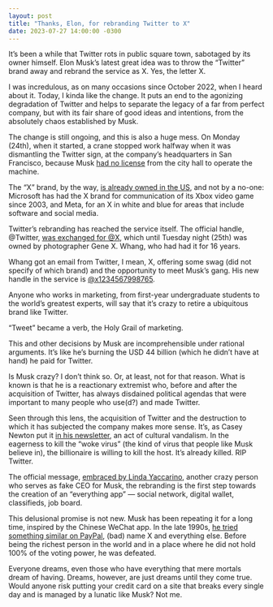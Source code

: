 ```yaml
---
layout: post
title: "Thanks, Elon, for rebranding Twitter to X"
date: 2023-07-27 14:00:00 -0300
---
```

It’s been a while that Twitter rots in public square town, sabotaged by its owner himself. Elon Musk’s latest great idea was to throw the “Twitter” brand away and rebrand the service as X. Yes, the letter X.

I was incredulous, as on many occasions since October 2022, when I heard about it. Today, I kinda like the change. It puts an end to the agonizing degradation of Twitter and helps to separate the legacy of a far from perfect company, but with its fair share of good ideas and intentions, from the absolutely chaos established by Musk.

The change is still ongoing, and this is also a huge mess. On Monday (24th), when it started, a crane stopped work halfway when it was dismantling the Twitter sign, at the company’s headquarters in San Francisco, because Musk [had no license](https://www.washingtonpost.com/technology/2023/07/26/twitter-sign-san-francisco-elon-musk/) from the city hall to operate the machine.

The “X” brand, by the way, [is already owned in the US](https://www.reuters.com/technology/problem-with-x-meta-microsoft-hundreds-more-own-trademarks-new-twitter-name-2023-07-25/), and not by a no-one: Microsoft has had the X brand for communication of its Xbox video game since 2003, and Meta, for an X in white and blue for areas that include software and social media.

Twitter’s rebranding has reached the service itself. The official handle, @Twitter, [was exchanged for @X](https://mashable.com/article/elon-musk-twitter-take-x-handle-from-original-user), which until Tuesday night (25th) was owned by photographer Gene X. Whang, who had had it for 16 years.

Whang got an email from Twitter, I mean, X, offering some swag (did not specify of which brand) and the opportunity to meet Musk’s gang. His new handle in the service is [@x1234567998765](http://nitter.net/x1234567998765).

Anyone who works in marketing, from first-year undergraduate students to the world’s greatest experts, will say that it’s crazy to retire a ubiquitous brand like Twitter.

“Tweet” became a verb, the Holy Grail of marketing.

This and other decisions by Musk are incomprehensible under rational arguments. It’s like he’s burning the USD 44 billion (which he didn’t have at hand) he paid for Twitter.

Is Musk crazy? I don’t think so. Or, at least, not for that reason. What is known is that he is a reactionary extremist who, before and after the acquisition of Twitter, has always disdained political agendas that were important to many people who use(d?) and made Twitter.

Seen through this lens, the acquisition of Twitter and the destruction to which it has subjected the company makes more sense. It’s, as Casey Newton put it [in his newsletter](https://www.platformer.news/p/twitter-becomes-x), an act of cultural vandalism. In the eagerness to kill the “woke virus” (the kind of virus that people like Musk believe in), the billionaire is willing to kill the host. It’s already killed. RIP Twitter.

The official message, [embraced by Linda Yaccarino](https://nitter.net/lindayacc/status/1683213895463215104), another crazy person who serves as fake CEO for Musk, the rebranding is the first step towards the creation of an “everything app” — social network, digital wallet, classifieds, job board.

This delusional promise is not new. Musk has been repeating it for a long time, inspired by the Chinese WeChat app. In the late 1990s, [he tried something similar on PayPal](https://nitter.net/WalterIsaacson/status/1683228934773563395), (bad) name X and everything else. Before being the richest person in the world and in a place where he did not hold 100% of the voting power, he was defeated.

Everyone dreams, even those who have everything that mere mortals dream of having. Dreams, however, are just dreams until they come true. Would anyone risk putting your credit card on a site that breaks every single day and is managed by a lunatic like Musk? Not me.